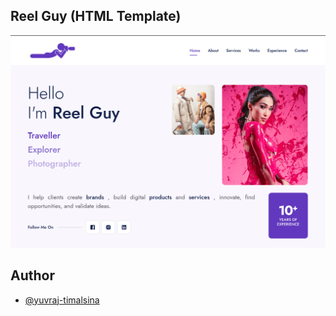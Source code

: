## Reel Guy (HTML Template)

![Preview](https://github.com/yuvraj-timalsina/reel-guy/blob/master/assets/img/Reel%20Guy.png)


## Author

- [@yuvraj-timalsina](https://www.github.com/yuvraj-timalsina)

